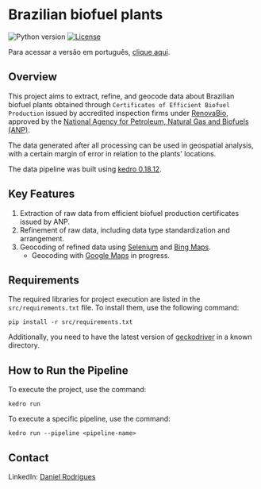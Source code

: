# Brazilian biofuel plants

![Python version](https://img.shields.io/badge/python-3.9%20%7C%20-blue.svg)
[![License](https://img.shields.io/badge/license-Apache%202.0-blue.svg)](https://github.com/daniel64bit/biofuel_brazil_plants/blob/main/LICENSE.md)

Para acessar a versão em português, [clique aqui](README-PTBR.md).

## Overview

This project aims to extract, refine, and geocode data about Brazilian biofuel plants obtained through `Certificates of Efficient Biofuel Production` issued by accredited inspection firms under [RenovaBio](https://www.gov.br/mme/pt-br/assuntos/secretarias/petroleo-gas-natural-e-biocombustiveis/renovabio-1/renovabio-ingles), approved by the [National Agency for Petroleum, Natural Gas and Biofuels (ANP)](https://www.gov.br/anp/en).

The data generated after all processing can be used in geospatial analysis, with a certain margin of error in relation to the plants' locations.

The data pipeline was built using [kedro 0.18.12](https://kedro.readthedocs.io/en/stable/).

## Key Features

1. Extraction of raw data from efficient biofuel production certificates issued by ANP.
2. Refinement of raw data, including data type standardization and arrangement.
3. Geocoding of refined data using [Selenium](https://selenium-python.readthedocs.io/index.html) and [Bing Maps](https://www.bing.com/maps/).
    - Geocoding with [Google Maps](https://www.google.com/maps/) in progress.

## Requirements

The required libraries for project execution are listed in the `src/requirements.txt` file. To install them, use the following command:

```
pip install -r src/requirements.txt
```

Additionally, you need to have the latest version of [geckodriver](https://github.com/mozilla/geckodriver/releases/) in a known directory.

## How to Run the Pipeline

To execute the project, use the command:

```
kedro run
```

To execute a specific pipeline, use the command:

```
kedro run --pipeline <pipeline-name>
```

## Contact

LinkedIn: [Daniel Rodrigues](https://www.linkedin.com/in/danielrod147/)